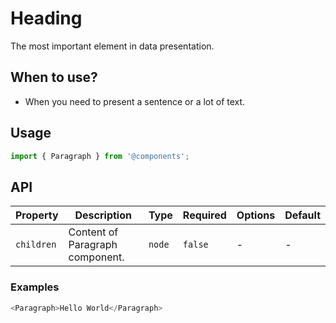 # Heading

The most important element in data presentation.

## When to use?

- When you need to present a sentence or a lot of text.

## Usage

```js
import { Paragraph } from '@components';
```

## API

| Property | Description | Type | Required | Options | Default |
|---|---|---|---|---|---|
| ``children`` | Content of Paragraph component. | ``node`` | ``false`` | - | - |



### Examples

```js
<Paragraph>Hello World</Paragraph>
```

<!-- STORY -->

<br />
